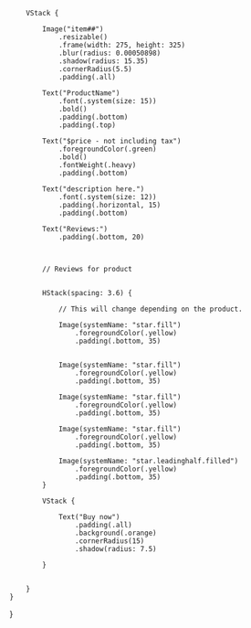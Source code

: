         VStack {
            
            Image("item##")
                .resizable()
                .frame(width: 275, height: 325)
                .blur(radius: 0.00050898)
                .shadow(radius: 15.35)
                .cornerRadius(5.5)
                .padding(.all)
            
            Text("ProductName")
                .font(.system(size: 15))
                .bold()
                .padding(.bottom)
                .padding(.top)
            
            Text("$price - not including tax")
                .foregroundColor(.green)
                .bold()
                .fontWeight(.heavy)
                .padding(.bottom)
            
            Text("description here.")
                .font(.system(size: 12))
                .padding(.horizontal, 15)
                .padding(.bottom)
            
            Text("Reviews:")
                .padding(.bottom, 20)
            
            
            
            // Reviews for product
            
            
            HStack(spacing: 3.6) {
                
                // This will change depending on the product.
                
                Image(systemName: "star.fill")
                    .foregroundColor(.yellow)
                    .padding(.bottom, 35)
                
                
                Image(systemName: "star.fill")
                    .foregroundColor(.yellow)
                    .padding(.bottom, 35)
                
                Image(systemName: "star.fill")
                    .foregroundColor(.yellow)
                    .padding(.bottom, 35)
                
                Image(systemName: "star.fill")
                    .foregroundColor(.yellow)
                    .padding(.bottom, 35)
                
                Image(systemName: "star.leadinghalf.filled")
                    .foregroundColor(.yellow)
                    .padding(.bottom, 35)
            }
            
            VStack {
                
                Text("Buy now")
                    .padding(.all)
                    .background(.orange)
                    .cornerRadius(15)
                    .shadow(radius: 7.5)
                
            }
                
                   
        }
    }
}

